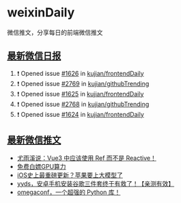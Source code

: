 # weixinDaily
微信推文，分享每日的前端微信推文

## [最新微信日报](https://github.com/kujian/weixinDaily/issues)

<!--START_SECTION:activity-->
1. ❗ Opened issue [#1626](https://github.com/kujian/frontendDaily/issues/1626) in [kujian/frontendDaily](https://github.com/kujian/frontendDaily)
2. ❗ Opened issue [#2769](https://github.com/kujian/githubTrending/issues/2769) in [kujian/githubTrending](https://github.com/kujian/githubTrending)
3. ❗ Opened issue [#1625](https://github.com/kujian/frontendDaily/issues/1625) in [kujian/frontendDaily](https://github.com/kujian/frontendDaily)
4. ❗ Opened issue [#2768](https://github.com/kujian/githubTrending/issues/2768) in [kujian/githubTrending](https://github.com/kujian/githubTrending)
5. ❗ Opened issue [#1624](https://github.com/kujian/frontendDaily/issues/1624) in [kujian/frontendDaily](https://github.com/kujian/frontendDaily)
<!--END_SECTION:activity-->


## [最新微信推文](https://weixin.qdkfweb.cn/)

<!-- BLOG-POST-LIST:START -->
- [尤雨溪说：Vue3 中应该使用 Ref 而不是 Reactive！](https://weixin.qdkfweb.cn/40229.html)
- [免费白嫖GPU算力](https://weixin.qdkfweb.cn/40220.html)
- [iOS史上最重磅更新？苹果要上大模型了](https://weixin.qdkfweb.cn/40219.html)
- [yyds，安卓手机安装谷歌三件套终于有救了！【亲测有效】](https://weixin.qdkfweb.cn/40214.html)
- [omegaconf，一个超强的 Python 库！](https://weixin.qdkfweb.cn/40222.html)
<!-- BLOG-POST-LIST:END -->